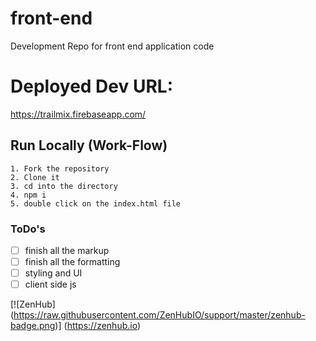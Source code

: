 # front-end
Development Repo for front end application code

# Deployed Dev URL:
https://trailmix.firebaseapp.com/

## Run Locally (Work-Flow)

```
1. Fork the repository
2. Clone it
3. cd into the directory
4. npm i
5. double click on the index.html file
```

### ToDo's
- [ ] finish all the markup
- [ ] finish all the formatting
- [ ] styling and UI
- [ ] client side js

[![ZenHub] (https://raw.githubusercontent.com/ZenHubIO/support/master/zenhub-badge.png)] (https://zenhub.io)
